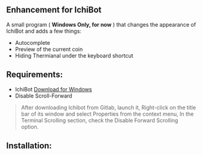 ## Enhancement for IchiBot

A small program ( **Windows Only, for now** ) that changes the appearance of IchiBot and adds a few things:

- Autocomplete
- Preview of the current coin
- Hiding Thermianal under the keyboard shortcut

## Requirements:
- IchiBot [Download for Windows](https://gitlab.com/Ichimikichiki/ichibot-client-app/-/jobs/artifacts/master/download?job=build-windows)
- Disable Scroll-Forward 
> After downloading Ichibot from Gitlab, launch it, Right-click on the title bar of its window and select Properties from the context menu, In the Terminal Scrolling section, check the Disable Forward Scrolling option.

## Installation:
